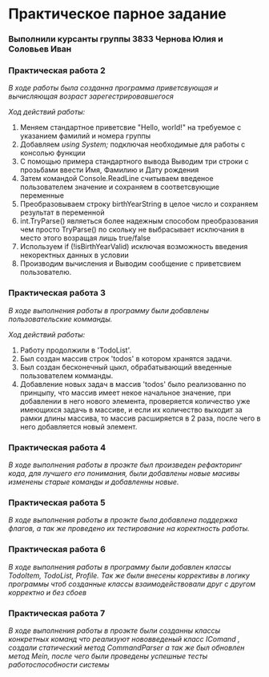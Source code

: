 # Практическое парное задание 
### Выполнили курсанты группы 3833 Чернова Юлия и Соловьев Иван

### Практическая работа 2
*В ходе работы была созданна программа приветсвующая и вычисляющая возраст зарегестрировавшегося*

_Ход действий работы:_
1. Меняем стандартное приветсвие "Hello, world!" на требуемое с указанием фамилий и номера группы
2. Добавляем _using System;_ подключая необходимые для работы с консолью функции
3. С помощью примера стандартного вывода Выводим три строки с прозьбами ввести Имя, Фамилию и Дату рождения
4. Затем командой Console.ReadLine считываем введеное пользователем значение и сохраняем в соответсвующие переменные
5. Преобразовываем строку birthYearString в целое число и сохраняем результат в переменной
6. int.TryParse() являеться более надежным способом преобразования чем просто TryParse() по скольку не выбрасывает исключания в место этого возращая лишь true/false
7. Используем  if (!isBirthYearValid) исключая возможность введения некоректных данных в условии
8. Производим вычисления и Выводим сообщение с приветсвием пользователю.

### Практическая работа 3
*В ходе выполнения работы в программу были добавлены пользовательские комманды.*

_Ход действий работы:_
1. Работу продолжили в 'TodoList'.
2. Был создан массив строк 'todos' в котором хранятся задачи.
3. Был создан бесконечный цыкл, обрабатывающий введенные пользователем комманды.
4. Добавление новых задач в массив 'todos' было реализованно по принцыпу, что массив имеет некое начальное значение,
при добавлении в него нового элемента, проверяется количество уже имеющихся задачь в массиве, и если их количество выходит за рамки длины 
массива, то массив расширяется в 2 раза, после чего в него добавляется новый элемент.

### Практическая работа 4
*В ходе выполнения работы в проэкте был произведен рефакторинг кода, для лучшего его понимания, были добавлены новые масивы изменены старые команды и добавленны новые.*

### Практическая работа 5
*В ходе выполнения работы в проэкте была добавлена поддержка флагов, а так же проведено их тестирование на коректность работы.*

### Практическая работа 6
 *В ходе выполнения работы в программу были добавлен классы _TodoItem, TodoList, Profile._ Так же были внесены коррективы в логику программы чтоб созданные классы взаимодействовали друг с другом корректно и без сбоев*

 ### Практическая работа 7
 *В ходе выполнения работы в проэкте были созданны классы конкретных команд что реализуют нововведеный класс _IComand_ , создали статический метод CommandParser а так же был обновлен метод _Mein_, после чего были проведены успешные тесты работоспособности системы*